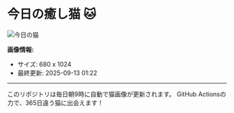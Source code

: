 # 今日の癒し猫 🐱

![今日の猫](https://cdn2.thecatapi.com/images/9tp.jpg)

**画像情報:**
- サイズ: 680 x 1024
- 最終更新: 2025-09-13 01:22

---

このリポジトリは毎日朝9時に自動で猫画像が更新されます。
GitHub Actionsの力で、365日違う猫に出会えます！
